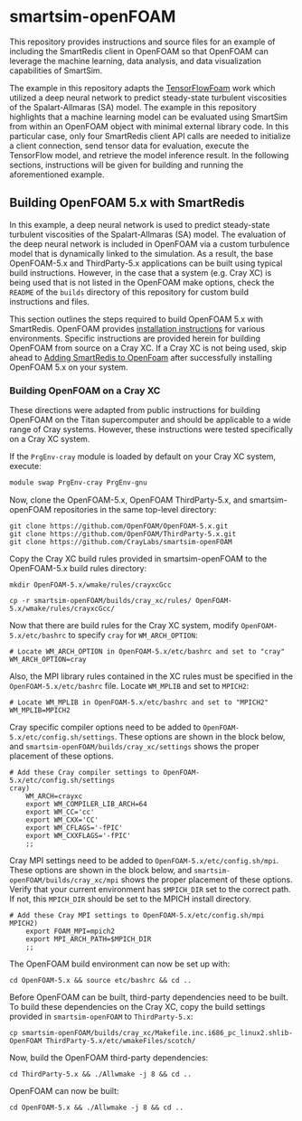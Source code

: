 # smartsim-openFOAM

This repository provides instructions and source files
for an example of including the SmartRedis client in
OpenFOAM so that OpenFOAM can leverage the machine learning,
data analysis, and data visualization capabilities of SmartSim.

The example in this repository adapts the
[TensorFlowFoam](https://github.com/argonne-lcf/TensorFlowFoam)
work which utilized a deep neural network to predict steady-state
turbulent viscosities of the Spalart-Allmaras (SA) model.
The example in this repository highlights that a machine learning
model can be evaluated using SmartSim from within an OpenFOAM object
with minimal external library code.  In this particular case,
only four SmartRedis client API calls are needed to
initialize a client connection,
send tensor data for evaluation, execute the TensorFlow model,
and retrieve the model inference result.  In the following
sections, instructions will be given for building and running
the aforementioned example.

## Building OpenFOAM 5.x with SmartRedis

In this example, a deep neural network is used to predict steady-state
turbulent viscosities of the Spalart-Allmaras (SA) model.  The
evaluation of the deep neural network is included in OpenFOAM
via a custom turbulence model that is dynamically linked to the
simulation.  As a result, the base OpenFOAM-5.x and ThirdParty-5.x
applications can be built using typical build instructions.  However,
in the case that a system (e.g. Cray XC) is being used that is
not listed in the OpenFOAM make options, check the ``README`` of the
``builds`` directory of this repository for custom build instructions
and files.

This section outlines the steps required to build OpenFOAM 5.x
with SmartRedis.  OpenFOAM provides
[installation instructions](https://develop.openfoam.com/Development/openfoam/-/blob/master/doc/Build.md)
for various environments.  Specific instructions
are provided herein for building OpenFOAM from source
on a Cray XC.  If a Cray XC is not being used,
skip ahead to [Adding SmartRedis to OpenFoam](#markdown-Adding-SmartRedis-to-OpenFOAM) after successfully
installing OpenFOAM 5.x on your system.

### Building OpenFOAM on a Cray XC

These directions were adapted from public instructions for building OpenFOAM on the Titan supercomputer and should be applicable to a wide range of Cray systems.  However, these instructions were tested specifically on a Cray XC system.

If the ``PrgEnv-cray`` module is loaded by default on your Cray XC system, execute:

``` bash
module swap PrgEnv-cray PrgEnv-gnu
```

Now, clone the OpenFOAM-5.x, OpenFOAM ThirdParty-5.x, and smartsim-openFOAM repositories in
the same top-level directory:

```
git clone https://github.com/OpenFOAM/OpenFOAM-5.x.git
git clone https://github.com/OpenFOAM/ThirdParty-5.x.git
git clone https://github.com/CrayLabs/smartsim-openFOAM
```

Copy the Cray XC build rules provided in smartsim-openFOAM to the
OpenFOAM-5.x build rules directory:

```
mkdir OpenFOAM-5.x/wmake/rules/crayxcGcc
```
```
cp -r smartsim-openFOAM/builds/cray_xc/rules/ OpenFOAM-5.x/wmake/rules/crayxcGcc/
```

Now that there are build rules for the Cray XC system, modify ``OpenFOAM-5.x/etc/bashrc`` to specify ``cray`` for ``WM_ARCH_OPTION``:

```
# Locate WM_ARCH_OPTION in OpenFOAM-5.x/etc/bashrc and set to "cray"
WM_ARCH_OPTION=cray
```

Also, the MPI library rules contained in the XC rules must be specified in the ``OpenFOAM-5.x/etc/bashrc`` file.  Locate ``WM_MPLIB`` and set to ``MPICH2``:

```
# Locate WM_MPLIB in OpenFOAM-5.x/etc/bashrc and set to "MPICH2"
WM_MPLIB=MPICH2
```

Cray specific compiler options need to be added to ``OpenFOAM-5.x/etc/config.sh/settings``. These options are shown in the block below, and ``smartsim-openFOAM/builds/cray_xc/settings`` shows the proper placement of these options.

```
# Add these Cray compiler settings to OpenFOAM-5.x/etc/config.sh/settings
cray)
    WM_ARCH=crayxc
    export WM_COMPILER_LIB_ARCH=64
    export WM_CC='cc'
    export WM_CXX='CC'
    export WM_CFLAGS='-fPIC'
    export WM_CXXFLAGS='-fPIC'
    ;;
```

Cray MPI settings need to be added to ``OpenFOAM-5.x/etc/config.sh/mpi``. These options are shown in the block below, and ``smartsim-openFOAM/builds/cray_xc/mpi`` shows the proper placement of these options.  Verify that your current environment has ``$MPICH_DIR`` set to the correct path.  If not, this ``MPICH_DIR`` should be set to the MPICH install directory.

```
# Add these Cray MPI settings to OpenFOAM-5.x/etc/config.sh/mpi
MPICH2)
    export FOAM_MPI=mpich2
    export MPI_ARCH_PATH=$MPICH_DIR
    ;;
```

The OpenFOAM build environment can now be set up with:

```
cd OpenFOAM-5.x && source etc/bashrc && cd ..
```

Before OpenFOAM can be built, third-party dependencies need to be built.  To build these dependencies on the Cray XC, copy the build settings provided in ``smartsim-openFOAM`` to ``ThirdParty-5.x``:

```
cp smartsim-openFOAM/builds/cray_xc/Makefile.inc.i686_pc_linux2.shlib-OpenFOAM ThirdParty-5.x/etc/wmakeFiles/scotch/
```

Now, build the OpenFOAM third-party dependencies:

```
cd ThirdParty-5.x && ./Allwmake -j 8 && cd ..
```

OpenFOAM can now be built:

```
cd OpenFOAM-5.x && ./Allwmake -j 8 && cd ..
```